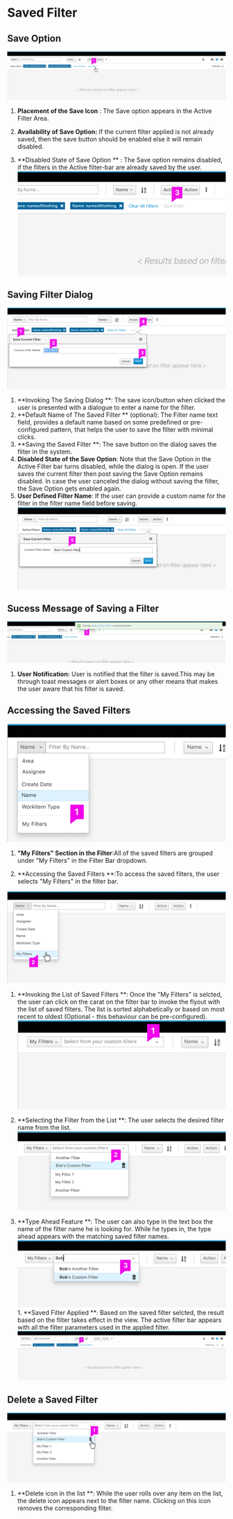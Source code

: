 # Saved Filter
## Save Option



![Save Option](img/savedfilter-page1.png)

1. **Placement of the Save Icon**  : The Save option appears in the Active Filter Area.

1. **Availability of Save Option:** If the current filter applied is not already saved, then the save button should be enabled else it will remain disabled.

1. **Disabled State of Save Option ** : The Save option remains disabled, if the filters in the Active filter-bar are already saved by the user.
![Disabled State of Save Option](img/savedfilter-page1b.png)




## Saving Filter Dialog

![Saving Filter Dialog](img/savedfilter-page2.png)

1. **Invoking The Saving Dialog **: The save icon/button when clicked the user is presented with a dialogue to enter a name for the filter.
1. **Default Name of The Saved Filter ** (optional): The Filter name text field, provides a default name based on some predefined or pre-configured pattern, that helps the user to save the filter with minimal clicks.
1. **Saving the Saved Filter **: The save button  on the dialog saves the filter in the system.
1. **Disabled State of the Save Option**: Note that the Save Option in the Active Filter bar turns disabled, while the dialog is open. If the user saves the current filter then post saving the Save Option remains disabled. In case the user canceled the dialog without saving the filter, the Save Option gets enabled again.
1. **User Defined Filter Name**: If the user can provide a custom name for the filter in the filter name field before saving.![User Defined Filter Name](img/savedfilter-page3.png)

## Sucess Message of Saving a Filter
![Sucess Message of Saving a Filter](img/savedfilter-page4.png)

1. **User Notification:**
User is notified that the filter is saved.This may be through toast messages or alert boxes or any other means that makes the user aware that his filter is saved.  

## Accessing the Saved Filters


![Accessing the Saved Filters](img/savedfilter-page6.png)

1. **"My Filters" Section in the Filter**:All of the saved filters are grouped under "My Filters" in the Filter Bar dropdown.

1. **Accessing the Saved Filters **:To access the saved filters, the user selects "My Filters" in the filter bar.


![Accessing the Saved Filters](img/savedfilter-page7.png?)

1. **Invoking the List of Saved Filters **: Once the "My Filters" is selcted, the user can click on the carat on the filter bar to invoke the flyout with the list of saved filters. The list is sorted alphabetically or based on most recent to oldest (Optional - this behaviour can be pre-configured).![Invoking the List of Saved Filters](img/savedfilter-page8.png)

1. **Selecting the Filter from the List **: The user selects the desired filter name from the list.![Selecting the Filter from the List](img/savedfilter-page9.png)
1. **Type Ahead Feature **: The user can also type in the text box the name of the filter name he is looking for. While he types in, the type ahead appears with the matching saved filter names.![Type Ahead Feature](img/savedfilter-page9b.png)1. **Saved Filter Applied **: Based on the saved filter selcted, the result based on the filter takes effect in the view. The active filter bar appears with all the filter parameters used in the applied filter. ![Saved Filter Applied](img/savedfilter-page10.png)


## Delete a Saved Filter
![Delete a Saved Filter](img/savedfilter-page11.png)
1. **Delete icon in the list **: While the user rolls over any item on the list, the delete icon appears next to the filter name. Clicking on this icon removes the corresponding filter.
